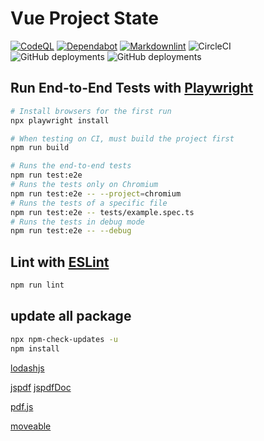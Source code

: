 # Vue Project State

[![CodeQL](https://github.com/futugyou/vue-project/actions/workflows/codeql.yml/badge.svg?branch=master)](https://github.com/futugyou/vue-project/actions/workflows/codeql.yml)
[![Dependabot](https://github.com/futugyou/vue-project/actions/workflows/dependabot-auto.yml/badge.svg)](https://github.com/futugyou/vue-project/actions/workflows/dependabot-auto.yml)
[![Markdownlint](https://github.com/futugyou/vue-project/actions/workflows/markdownlint.yml/badge.svg)](https://github.com/futugyou/vue-project/actions/workflows/markdownlint.yml)
![CircleCI](https://img.shields.io/circleci/build/github/futugyou/vue-project/master?logo=CircleCI&label=circle-ci)
![GitHub deployments](https://img.shields.io/github/deployments/futugyou/vue-project/Preview?logo=vercel&label=Vercel%20Preview)
![GitHub deployments](https://img.shields.io/github/deployments/futugyou/vue-project/Production?logo=vercel&label=Vercel%20Production)

## Run End-to-End Tests with [Playwright](https://playwright.dev)

```sh
# Install browsers for the first run
npx playwright install

# When testing on CI, must build the project first
npm run build

# Runs the end-to-end tests
npm run test:e2e
# Runs the tests only on Chromium
npm run test:e2e -- --project=chromium
# Runs the tests of a specific file
npm run test:e2e -- tests/example.spec.ts
# Runs the tests in debug mode
npm run test:e2e -- --debug
```

## Lint with [ESLint](https://eslint.org/)

```sh
npm run lint
```

## update all package

```sh
npx npm-check-updates -u
npm install 
```

[lodashjs](https://www.lodashjs.com/)

[jspdf](https://github.com/parallax/jsPDF)
[jspdfDoc](https://rawgit.com/MrRio/jsPDF/master/docs/index.html)

[pdf.js](https://github.com/mozilla/pdf.js)

[moveable](https://github.com/daybrush/moveable)
